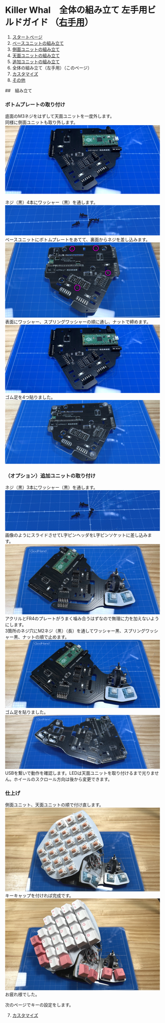 # Killer Whal　全体の組み立て 左手用ビルドガイド （[右手用](../右手用/6_全体の組み立て.md)）

1. [スタートページ](../README.md)
2. [ベースユニットの組み立て](../左手用/2_ベースユニット.md)
3. [側面ユニットの組み立て](../左手用/3_側面ユニット_トラックボール.md)
4. [天面ユニットの組み立て](../左手用/4_天面ユニット.md)
5. [追加ユニットの組み立て](../左手用/5_追加ユニット.md)
6. 全体の組み立て（左手用）（このページ）
7. [カスタマイズ](../左手用/7_カスタマイズ.md)
8. [その他](../左手用/8_その他.md)


##　組み立て
### ボトムプレートの取り付け
底面のM3ネジをはずして天面ユニットを一度外します。  
同様に側面ユニットも取り外します。  
![](../img/whole/IMG_5817.jpeg)  

ネジ（黒）4本にワッシャー（黒）を通します。  
![](../img/whole/IMG_6110.jpg)  
ベースユニットにボトムプレートをあてて、裏面からネジを差し込みます。  
![](../img/whole/IMG_6160.jpg)  
表面にワッシャー、スプリングワッシャーの順に通し、ナットで締めます。  
![](../img/whole/IMG_5817.jpeg)  
ゴム足を4つ貼りました。  
![](../img/whole/IMG_6164.jpg)  

### （オプション）追加ユニットの取り付け
ネジ（黒）3本にワッシャー（黒）を通します。   
![](../img/whole/IMG_6106.jpg)  
画像のようにスライドさせてL字ピンヘッダをL字ピンソケットに差し込みます。  
![](../img/whole/IMG_5821.jpeg)  
アクリルとFR4のプレートがうまく噛み合うはずなので無理に力を加えないようにします。  
3箇所のネジ穴にM2ネジ（黒）（長）を通してワッシャー黒、スプリングワッシャー黒、ナットの順で止めます。  
![](../img/whole/IMG_5823.jpeg)  
ゴム足を貼りました。  
![](../img/whole/IMG_5826.jpeg)  
USBを繋いで動作を確認します。LEDは天面ユニットを取り付けるまで光りません。ホイールのスクロール方向は後から変更できます。  

### 仕上げ
側面ユニット、天面ユニットの順で付け直します。
![](../img/whole/IMG_5830.jpeg)  
キーキャップを付ければ完成です。
![](../img/whole/IMG_5837.jpeg)  
お疲れ様でした。


次のページでキーの設定をします。

7. [カスタマイズ](../左手用/7_カスタマイズ.md)